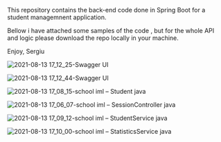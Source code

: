 This repository contains the back-end code done in Spring Boot for a student managemnent application.

Bellow i have attached some samples of the code , but for the whole API and logic please download the repo locally in your machine.

Enjoy,
Sergiu


![2021-08-13 17_12_25-Swagger UI](https://user-images.githubusercontent.com/78276634/129371003-c5f81c3e-3251-41c7-8fd7-c796588c5170.png)

![2021-08-13 17_12_44-Swagger UI](https://user-images.githubusercontent.com/78276634/129371035-367cc0ae-2d06-4d8f-843e-21570035ff62.png)

![2021-08-13 17_08_15-school iml – Student java](https://user-images.githubusercontent.com/78276634/129371102-b3c5a51f-0fb1-4111-a48e-8831021a7eaa.png)

![2021-08-13 17_06_07-school iml – SessionController java](https://user-images.githubusercontent.com/78276634/129371166-d62b1219-c2fb-4d1e-a6d4-409182a941ba.png)

![2021-08-13 17_09_12-school iml – StudentService java](https://user-images.githubusercontent.com/78276634/129371183-18ca2483-b4b2-41f6-8367-d98dc09d3842.png)

![2021-08-13 17_10_00-school iml – StatisticsService java](https://user-images.githubusercontent.com/78276634/129371199-dce6ba6f-b76c-4006-ba8e-2654be720d67.png)


